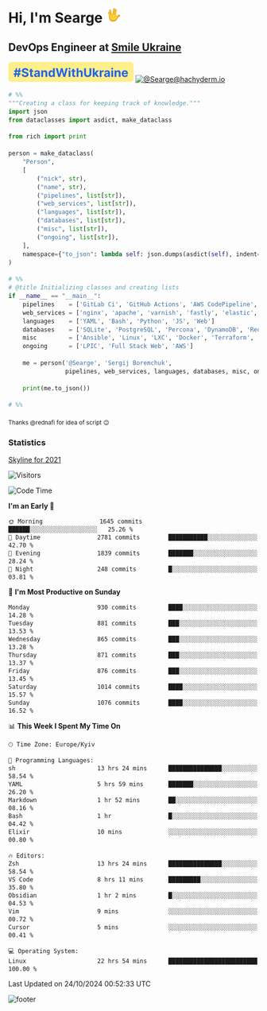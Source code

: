 # Hi, I'm Searge <img src="images/vulcan.webp" style="display: inline-block; margin: 0; height: 2rem" alt="Vulcan salute" />

## DevOps Engineer at [Smile Ukraine](https://smile-ukraine.com/en)

[![Stand With Ukraine](https://raw.githubusercontent.com/vshymanskyy/StandWithUkraine/main/badges/StandWithUkraine.svg)](https://stand-with-ukraine.pp.ua)
<a rel="me" href="https://hachyderm.io/@Searge">![@Searge@hachyderm.io](https://img.shields.io/badge/-@Searge-%232B90D9?logo=mastodon&logoColor=white)</a>

```python
# %%
"""Creating a class for keeping track of knowledge."""
import json
from dataclasses import asdict, make_dataclass

from rich import print

person = make_dataclass(
    "Person",
    [
        ("nick", str),
        ("name", str),
        ("pipelines", list[str]),
        ("web_services", list[str]),
        ("languages", list[str]),
        ("databases", list[str]),
        ("misc", list[str]),
        ("ongoing", list[str]),
    ],
    namespace={"to_json": lambda self: json.dumps(asdict(self), indent=4)},
)

# %%
# @title Initializing classes and creating lists
if __name__ == "__main__":
    pipelines    = ['GitLab Ci', 'GitHub Actions', 'AWS CodePipeline', 'Jenkins']
    web_services = ['nginx', 'apache', 'varnish', 'fastly', 'elastic', 'solr']
    languages    = ['YAML', 'Bash', 'Python', 'JS', 'Web']
    databases    = ['SQLite', 'PostgreSQL', 'Percona', 'DynamoDB', 'Redis']
    misc         = ['Ansible', 'Linux', 'LXC', 'Docker', 'Terraform', 'AWS']
    ongoing      = ['LPIC', 'Full Stack Web', 'AWS']

    me = person('@Searge', 'Sergij Boremchuk',
                pipelines, web_services, languages, databases, misc, ongoing)

    print(me.to_json())

# %%

```

<sub>Thanks @rednafi for idea of script :wink:</sub>

### Statistics

[Skyline for 2021](https://skyline.github.com/Searge/2021)

![Visitors](https://komarev.com/ghpvc/?username=searge&label=Profile%20views&color=0e75b6&style=flat) 
<!--START_SECTION:waka-->
![Code Time](http://img.shields.io/badge/Code%20Time-2%2C865%20hrs%2047%20mins-blue)

**I'm an Early 🐤** 

```text
🌞 Morning                1645 commits        ██████░░░░░░░░░░░░░░░░░░░   25.26 % 
🌆 Daytime                2781 commits        ███████████░░░░░░░░░░░░░░   42.70 % 
🌃 Evening                1839 commits        ███████░░░░░░░░░░░░░░░░░░   28.24 % 
🌙 Night                  248 commits         █░░░░░░░░░░░░░░░░░░░░░░░░   03.81 % 
```
📅 **I'm Most Productive on Sunday** 

```text
Monday                   930 commits         ████░░░░░░░░░░░░░░░░░░░░░   14.28 % 
Tuesday                  881 commits         ███░░░░░░░░░░░░░░░░░░░░░░   13.53 % 
Wednesday                865 commits         ███░░░░░░░░░░░░░░░░░░░░░░   13.28 % 
Thursday                 871 commits         ███░░░░░░░░░░░░░░░░░░░░░░   13.37 % 
Friday                   876 commits         ███░░░░░░░░░░░░░░░░░░░░░░   13.45 % 
Saturday                 1014 commits        ████░░░░░░░░░░░░░░░░░░░░░   15.57 % 
Sunday                   1076 commits        ████░░░░░░░░░░░░░░░░░░░░░   16.52 % 
```


📊 **This Week I Spent My Time On** 

```text
🕑︎ Time Zone: Europe/Kyiv

💬 Programming Languages: 
sh                       13 hrs 24 mins      ███████████████░░░░░░░░░░   58.54 % 
YAML                     5 hrs 59 mins       ███████░░░░░░░░░░░░░░░░░░   26.20 % 
Markdown                 1 hr 52 mins        ██░░░░░░░░░░░░░░░░░░░░░░░   08.16 % 
Bash                     1 hr                █░░░░░░░░░░░░░░░░░░░░░░░░   04.42 % 
Elixir                   10 mins             ░░░░░░░░░░░░░░░░░░░░░░░░░   00.80 % 

🔥 Editors: 
Zsh                      13 hrs 24 mins      ███████████████░░░░░░░░░░   58.54 % 
VS Code                  8 hrs 11 mins       █████████░░░░░░░░░░░░░░░░   35.80 % 
Obsidian                 1 hr 2 mins         █░░░░░░░░░░░░░░░░░░░░░░░░   04.53 % 
Vim                      9 mins              ░░░░░░░░░░░░░░░░░░░░░░░░░   00.72 % 
Cursor                   5 mins              ░░░░░░░░░░░░░░░░░░░░░░░░░   00.41 % 

💻 Operating System: 
Linux                    22 hrs 54 mins      █████████████████████████   100.00 % 
```


 Last Updated on 24/10/2024 00:52:33 UTC
<!--END_SECTION:waka-->

![footer](https://capsule-render.vercel.app/api?type=waving&color=gradient&customColorList=14,21&height=82&section=footer)
